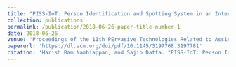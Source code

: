 ```yaml
---
title: "PISS-IoT: Person Identification and Spotting System in an Internet-of-Things Way"
collection: publications
permalink: /publication/2018-06-26-paper-title-number-1
date: 2018-06-26
venue: 'Proceedings of the 11th PErvasive Technologies Related to Assistive Environments Conference'
paperurl: 'https://dl.acm.org/doi/pdf/10.1145/3197768.3197781'
citation: 'Harish Ram Nambiappan, and Sajib Datta. "PISS-IoT: Person Identification and Spotting System in an Internet-of-Things Way." In Proceedings of the 11th PErvasive Technologies Related to Assistive Environments Conference, pp. 83-90. ACM. 2018.'
---
```

